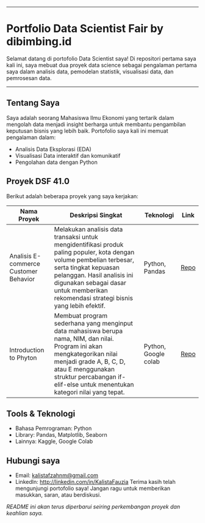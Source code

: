 
---

# Portfolio Data Scientist Fair by dibimbing.id

Selamat datang di portofolio Data Scientist saya! Di repositori pertama saya kali ini, saya mebuat dua proyek data science sebagai pengalaman pertama saya dalam analisis data, pemodelan statistik, visualisasi data, dan pemrosesan data.

---

## Tentang Saya

Saya adalah seorang Mahasiswa Ilmu Ekonomi yang tertarik dalam mengolah data menjadi insight berharga untuk membantu pengambilan keputusan bisnis yang lebih baik. Portofolio saya kali ini memuat pengalaman dalam:
- Analisis Data Eksplorasi (EDA)
- Visualisasi Data interaktif dan komunikatif
- Pengolahan data dengan Python
## Proyek DSF 41.0

Berikut adalah beberapa proyek yang saya kerjakan:

| Nama Proyek                  | Deskripsi Singkat                                   | Teknologi           | Link                             |
|-----------------------------|----------------------------------------------------|---------------------|---------------------------------|
| Analisis E-commerce Customer Behavior    | Melakukan analisis data transaksi untuk mengidentifikasi produk paling populer, kota dengan volume pembelian terbesar, serta tingkat kepuasan pelanggan. Hasil analisis ini digunakan sebagai dasar untuk memberikan rekomendasi strategi bisnis yang lebih efektif.| Python, Pandas | [Repo](https://github.com/username/sentiment-analysis) |
| Introduction to Phyton     | Membuat program sederhana yang menginput data mahasiswa berupa nama, NIM, dan nilai. Program ini akan mengkategorikan nilai menjadi grade A, B, C, D, atau E menggunakan struktur percabangan if-elif-else untuk menentukan kategori nilai yang tepat.   | Python, Google colab| [Repo](https://github.com/username/churn-prediction)   |


## Tools & Teknologi

- Bahasa Pemrograman: Python
- Library: Pandas, Matplotlib, Seaborn
- Lainnya: Kaggle, Google Colab

## Hubungi saya
- Email: kalistafzahnm@gmail.com  
- LinkedIn: http://linkedin.com/in/KalistaFauzia 
Terima kasih telah mengunjungi portofolio saya! Jangan ragu untuk memberikan masukkan, saran, atau berdiskusi.

*README ini akan terus diperbarui seiring perkembangan proyek dan keahlian saya.*

